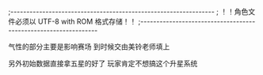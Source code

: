 ﻿;----------------------------------------------------------------
; ！！角色文件必须以 UTF-8 with ROM 格式存储！！
;----------------------------------------------------------------

气性的部分主要是影响赛场 到时候交由美铃老师填上

另外初始数据直接拿五星的好了 玩家肯定不想搞这个升星系统